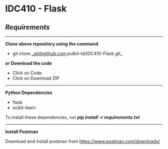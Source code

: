 # IDC410 - Flask
## _Requirements_

----

**Clone above repository using the command**
- git clone _git@github.com:pulkit-td/IDC410-Flask.git_

**_or_ Download the code**
- Click on Code
- Click on Download ZIP 

----

**Python Dependencies**

- flask
- scikit-learn

To install these dependencies, run _**pip install -r requirements.txt**_

----

**Install Postman**

Download and install postman from https://www.postman.com/downloads/
